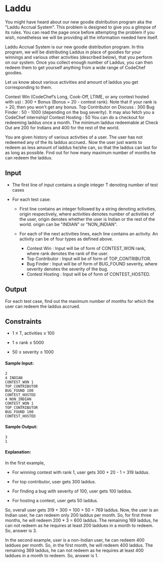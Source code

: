 <h1>Laddu</h1>

<p>
You might have heard about our new goodie distribution program aka the "Laddu Accrual System". This problem is designed to give you a glimpse of its rules. You can read the page once before attempting the problem if you wish, nonetheless we will be providing all the information needed here itself.

Laddu Accrual System is our new goodie distribution program. In this program, we will be distributing Laddus in place of goodies for your winnings and various other activities (described below), that you perform on our system. Once you collect enough number of Laddus, you can then redeem them to get yourself anything from a wide range of CodeChef goodies.

Let us know about various activities and amount of laddus you get corresponding to them.

Contest Win (CodeChef’s Long, Cook-Off, LTIME, or any contest hosted with us) : 300 + Bonus (Bonus = 20 - contest rank). Note that if your rank is > 20, then you won't get any bonus.
Top Contributor on Discuss : 300
Bug Finder : 50 - 1000 (depending on the bug severity). It may also fetch you a CodeChef internship!
Contest Hosting : 50
You can do a checkout for redeeming laddus once a month. The minimum laddus redeemable at Check Out are 200 for Indians and 400 for the rest of the world.

You are given history of various activities of a user. The user has not redeemed any of the its laddus accrued.. Now the user just wants to redeem as less amount of laddus he/she can, so that the laddus can last for as long as possible. Find out for how many maximum number of months he can redeem the laddus.

</p>

<h2>Input</h2>
<p>

- The first line of input contains a single integer T denoting number of test cases

- For each test case:

  - First line contains an integer followed by a string denoting activities, origin respectively, where activities denotes number of activities of the user, origin denotes whether the user is Indian or the rest of the world. origin can be "INDIAN" or "NON_INDIAN".

  - For each of the next activities lines, each line contains an activity.
    An activity can be of four types as defined above.
    - Contest Win : Input will be of form of CONTEST_WON rank, where rank denotes the rank of the user.
    - Top Contributor : Input will be of form of TOP_CONTRIBUTOR.
    - Bug Finder : Input will be of form of BUG_FOUND severity, where severity denotes the severity of the bug.
    - Contest Hosting : Input will be of form of CONTEST_HOSTED.
    </p>

<h2>Output</h2>
<p>
For each test case, find out the maximum number of months for which the user can redeem the laddus accrued.
</p>

<h2>Constraints</h2>

- 1 ≤ T, activities ≤ 100

- 1 ≤ rank ≤ 5000

- 50 ≤ severity ≤ 1000

#### Sample Input:

```
2
4 INDIAN
CONTEST_WON 1
TOP_CONTRIBUTOR
BUG_FOUND 100
CONTEST_HOSTED
4 NON_INDIAN
CONTEST_WON 1
TOP_CONTRIBUTOR
BUG_FOUND 100
CONTEST_HOSTED

```

#### Sample Output:

```
3
1

```

#### Explanation:

<p>

In the first example,

- For winning contest with rank 1, user gets 300 + 20 - 1 = 319 laddus.

- For top contributor, user gets 300 laddus.

- For finding a bug with severity of 100, user gets 100 laddus.

- For hosting a contest, user gets 50 laddus.

So, overall user gets 319 + 300 + 100 + 50 = 769 laddus. Now, the user is an Indian user, he can redeem only 200 laddus per month. So, for first three months, he will redeem 200 \* 3 = 600 laddus. The remaining 169 laddus, he can not redeem as he requires at least 200 laddues in a month to redeem. So, answer is 3.

In the second example, user is a non-Indian user, he can redeem 400 laddues per month. So, in the first month, he will redeem 400 laddus. The remaining 369 laddus, he can not redeem as he requires at least 400 laddues in a month to redeem. So, answer is 1.

</p>
